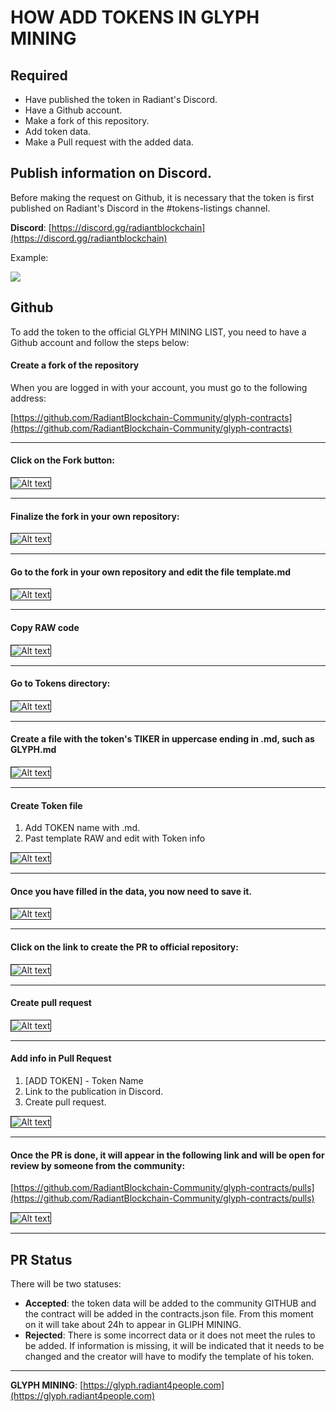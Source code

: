 # HOW ADD TOKENS IN GLYPH MINING

## Required

- Have published the token in Radiant's Discord.
- Have a Github account.
- Make a fork of this repository.
- Add token data.
- Make a Pull request with the added data.

## Publish information on Discord.

Before making the request on Github, it is necessary that the token is first published on Radiant's Discord in the #tokens-listings channel.

**Discord**: [https://discord.gg/radiantblockchain](https://discord.gg/radiantblockchain)

Example:

![](../img/ad-discord.png)

## Github

To add the token to the official GLYPH MINING LIST, you need to have a Github account and follow the steps below:

#### Create a fork of the repository

When you are logged in with your account, you must go to the following address:

[https://github.com/RadiantBlockchain-Community/glyph-contracts](https://github.com/RadiantBlockchain-Community/glyph-contracts)

----

#### Click on the Fork button:

<img src="../img/github-fork.png" alt="Alt text" style="border: solid 0.1em;">

----

#### Finalize the fork in your own repository:

<img src="../img/github-fork2.png" alt="Alt text" style="border: solid 0.1em;">

----

####  Go to the fork in your own repository and edit the file template.md

<img src="../img/into-template.png" alt="Alt text" style="border: solid 0.1em;">

----

#### Copy RAW code

<img src="../img/copy-template.png" alt="Alt text" style="border: solid 0.1em;">

----

#### Go to Tokens directory:

<img src="../img/go-tokens.png" alt="Alt text" style="border: solid 0.1em;">

----

#### Create a file with the token's TIKER in uppercase ending in .md, such as GLYPH.md

<img src="../img/create-token.png" alt="Alt text" style="border: solid 0.1em;">

----

#### Create Token file  

1. Add TOKEN name with .md.
2. Past template RAW and edit with Token info

<img src="../img/create-token2.png" alt="Alt text" style="border: solid 0.1em;">

----

#### Once you have filled in the data, you now need to save it.

<img src="../img/save-token-info.png" alt="Alt text" style="border: solid 0.1em;">

----

#### Click on the link to create the PR to official repository:

<img src="../img/create-pr.png" alt="Alt text" style="border: solid 0.1em;">

----

#### Create pull request

<img src="../img/create-pr2.png" alt="Alt text" style="border: solid 0.1em;">

----

#### Add info in Pull Request  
1. [ADD TOKEN] - Token Name
2. Link to the publication in Discord.
3. Create pull request.

<img src="../img/create-pr3.png" alt="Alt text" style="border: solid 0.1em;">

----

#### Once the PR is done, it will appear in the following link and will be open for review by someone from the community:

[https://github.com/RadiantBlockchain-Community/glyph-contracts/pulls](https://github.com/RadiantBlockchain-Community/glyph-contracts/pulls)

<img src="../img/create-pr4.png" alt="Alt text" style="border: solid 0.1em;">

----

## PR Status

There will be two statuses:

- **Accepted**: the token data will be added to the community GITHUB and the contract will be added in the contracts.json file. From this moment on it will take about 24h to appear in GLIPH MINING.  
- **Rejected**: There is some incorrect data or it does not meet the rules to be added. If information is missing, it will be indicated that it needs to be changed and the creator will have to modify the template of his token.

----

**GLYPH MINING**: [https://glyph.radiant4people.com](https://glyph.radiant4people.com)